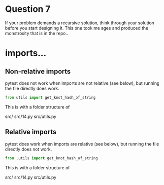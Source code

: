 # Question 7

If your problem demands a recursive solution, think through your solution before you start designing
it. This one took me ages and produced the monstrosity that is in the repo..

# imports...

## Non-relative imports

pytest does not work when imports are not relative (see below), but running the file
directly does work.

```python
from utils import get_knot_hash_of_string
```

This is with a folder structure of

src/
src/14.py
src/utils.py

## Relative imports

pytest does work when imports are relative (see below), but running the file directly does
not work.

```python
from .utils import get_knot_hash_of_string
```

This is with a folder structure of

src/
src/14.py
src/utils.py
